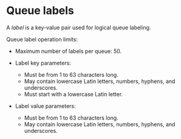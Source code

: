 # Queue labels

A _label_ is a key-value pair used for logical queue labeling.

Queue label operation limits:

* Maximum number of labels per queue: 50.
* Label key parameters:

  * Must be from 1 to 63 characters long.
  * May contain lowercase Latin letters, numbers, hyphens, and underscores.
  * Must start with a lowercase Latin letter.

* Label value parameters:

  * Must be from 1 to 63 characters long.
  * May contain lowercase Latin letters, numbers, hyphens, and underscores.
